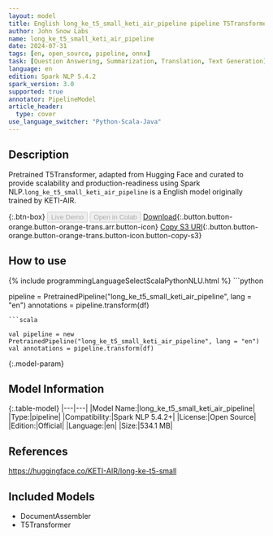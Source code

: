 ```yaml
---
layout: model
title: English long_ke_t5_small_keti_air_pipeline pipeline T5Transformer from KETI-AIR
author: John Snow Labs
name: long_ke_t5_small_keti_air_pipeline
date: 2024-07-31
tags: [en, open_source, pipeline, onnx]
task: [Question Answering, Summarization, Translation, Text Generation]
language: en
edition: Spark NLP 5.4.2
spark_version: 3.0
supported: true
annotator: PipelineModel
article_header:
  type: cover
use_language_switcher: "Python-Scala-Java"
---
```


## Description

Pretrained T5Transformer, adapted from Hugging Face and curated to provide scalability and production-readiness using Spark NLP.`long_ke_t5_small_keti_air_pipeline` is a English model originally trained by KETI-AIR.

{:.btn-box}
<button class="button button-orange" disabled>Live Demo</button>
<button class="button button-orange" disabled>Open in Colab</button>
[Download](https://s3.amazonaws.com/auxdata.johnsnowlabs.com/public/models/long_ke_t5_small_keti_air_pipeline_en_5.4.2_3.0_1722421512812.zip){:.button.button-orange.button-orange-trans.arr.button-icon}
[Copy S3 URI](s3://auxdata.johnsnowlabs.com/public/models/long_ke_t5_small_keti_air_pipeline_en_5.4.2_3.0_1722421512812.zip){:.button.button-orange.button-orange-trans.button-icon.button-copy-s3}

## How to use



<div class="tabs-box" markdown="1">
{% include programmingLanguageSelectScalaPythonNLU.html %}
```python

pipeline = PretrainedPipeline("long_ke_t5_small_keti_air_pipeline", lang = "en")
annotations =  pipeline.transform(df)   

```
```scala

val pipeline = new PretrainedPipeline("long_ke_t5_small_keti_air_pipeline", lang = "en")
val annotations = pipeline.transform(df)

```
</div>

{:.model-param}
## Model Information

{:.table-model}
|---|---|
|Model Name:|long_ke_t5_small_keti_air_pipeline|
|Type:|pipeline|
|Compatibility:|Spark NLP 5.4.2+|
|License:|Open Source|
|Edition:|Official|
|Language:|en|
|Size:|534.1 MB|

## References

https://huggingface.co/KETI-AIR/long-ke-t5-small

## Included Models

- DocumentAssembler
- T5Transformer
